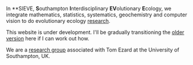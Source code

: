 In **SIEVE, **S**outhampton **I**nterdisciplinary **EV**olutionary **E**cology, we integrate mathematics, statistics, systematics, geochemistry and computer vision to do evolutionary ecology [research](https://tomezard.github.io/research).

This website is under development. I'll be gradually transitioning the [older version](http://fusionecology.org/FusionEcology/index.html) here if I can work out how. 

We are a [research group](https://tomezard.github.io/team) associated with Tom Ezard at the University of Southampton, UK. 
